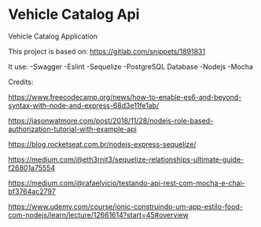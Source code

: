 # Vehicle Catalog Api
Vehicle Catalog Application

This project is based on: https://gitlab.com/snippets/1891831

It use:
-Swagger
-Eslint
-Sequelize
-PostgreSQL Database
-Nodejs
-Mocha




Credits:

https://www.freecodecamp.org/news/how-to-enable-es6-and-beyond-syntax-with-node-and-express-68d3e11fe1ab/

https://jasonwatmore.com/post/2018/11/28/nodejs-role-based-authorization-tutorial-with-example-api

https://blog.rocketseat.com.br/nodejs-express-sequelize/

https://medium.com/@eth3rnit3/sequelize-relationships-ultimate-guide-f26801a75554

https://medium.com/@rafaelvicio/testando-api-rest-com-mocha-e-chai-bf3764ac2797

https://www.udemy.com/course/ionic-construindo-um-app-estilo-food-com-nodejs/learn/lecture/12661614?start=45#overview
